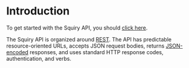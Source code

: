 # Introduction

To get started with the Squiry API, you should [click here](https://us-central1-squiry-4f678.cloudfunctions.net/api/).

The Squiry API is organized around [REST](http://en.wikipedia.org/wiki/Representational_State_Transfer). The API has predictable resource-oriented URLs, accepts JSON request bodies, returns [JSON-encoded](http://www.json.org/) responses, and uses standard HTTP response codes, authentication, and verbs.
